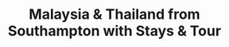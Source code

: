---
category: far-east-and-asia
title: Malaysia & Thailand from Southampton with Stays & Tour
class: malaysia-and-thailand-fr-southampton-w-stays-and-tour
cruiseline: Princess Cruises – Diamond Princess
special-info: 2 nights stay in Singapore & Tour by night + flights & transfers
price: 1329
nights: 13
cruise-url: http://www.planetcruise.co.uk/princess-cruises/diamond-princess/16-february-2017/102808?referrersiteid=970
---